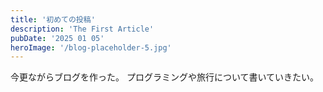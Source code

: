 ```yaml
---
title: '初めての投稿'
description: 'The First Article'
pubDate: '2025 01 05'
heroImage: '/blog-placeholder-5.jpg'
---
```


今更ながらブログを作った。
プログラミングや旅行について書いていきたい。